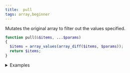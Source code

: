 ```yaml
---
title:  pull
tags: array,beginner
---
```

Mutates the original array to filter out the values specified.

```php
function pull(&$items, ...$params)
{
  $items = array_values(array_diff($items, $params));
  return $items;
}
```

<details>
<summary>Examples</summary>

```php
$items = ['a', 'b', 'c', 'a', 'b', 'c'];
pull($items, 'a', 'c'); // $items will be ['b', 'b']
```

</details>
